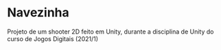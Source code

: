 # Navezinha
 Projeto de um shooter 2D feito em Unity, durante a disciplina de Unity do curso de Jogos Digitais (2021/1)
